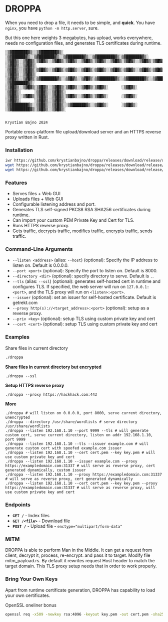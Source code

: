 # DROPPA
When you need to drop a file, it needs to be simple, and **quick**.
You have `nginx`, you have `python -m http.server`, sure.

But this one here weights 3 megabytes, has upload, works everywhere, needs no configuration files, and generates TLS certificates during runtime.

```
░▒▓███████▓▒░░▒▓███████▓▒░ ░▒▓██████▓▒░░▒▓███████▓▒░░▒▓███████▓▒░░▒▓████████▓▒░▒▓███████▓▒░  
░▒▓█▓▒░░▒▓█▓▒░▒▓█▓▒░░▒▓█▓▒░▒▓█▓▒░░▒▓█▓▒░▒▓█▓▒░░▒▓█▓▒░▒▓█▓▒░░▒▓█▓▒░▒▓█▓▒░      ░▒▓█▓▒░░▒▓█▓▒░ 
░▒▓█▓▒░░▒▓█▓▒░▒▓█▓▒░░▒▓█▓▒░▒▓█▓▒░░▒▓█▓▒░▒▓█▓▒░░▒▓█▓▒░▒▓█▓▒░░▒▓█▓▒░▒▓█▓▒░      ░▒▓█▓▒░░▒▓█▓▒░ 
░▒▓█▓▒░░▒▓█▓▒░▒▓███████▓▒░░▒▓█▓▒░░▒▓█▓▒░▒▓███████▓▒░░▒▓███████▓▒░░▒▓██████▓▒░ ░▒▓███████▓▒░  
░▒▓█▓▒░░▒▓█▓▒░▒▓█▓▒░░▒▓█▓▒░▒▓█▓▒░░▒▓█▓▒░▒▓█▓▒░      ░▒▓█▓▒░      ░▒▓█▓▒░      ░▒▓█▓▒░░▒▓█▓▒░ 
░▒▓█▓▒░░▒▓█▓▒░▒▓█▓▒░░▒▓█▓▒░▒▓█▓▒░░▒▓█▓▒░▒▓█▓▒░      ░▒▓█▓▒░      ░▒▓█▓▒░      ░▒▓█▓▒░░▒▓█▓▒░ 
░▒▓███████▓▒░░▒▓█▓▒░░▒▓█▓▒░░▒▓██████▓▒░░▒▓█▓▒░      ░▒▓█▓▒░      ░▒▓████████▓▒░▒▓█▓▒░░▒▓█▓▒░ 
                                                                                             
                                                                        Krystian Bajno 2024
```

Portable cross-platform file upload/download server and an HTTPS reverse proxy written in Rust.

### Installation
```bash
iwr https://github.com/krystianbajno/droppa/releases/download/release/droppa-x86_64-windows.exe -outfile droppa.exe
wget https://github.com/krystianbajno/droppa/releases/download/release/droppa-x86_64-linux
wget https://github.com/krystianbajno/droppa/releases/download/release/droppa-aarch64-apple-darwin
```

### Features
- Serves files + Web GUI
- Uploads files + Web GUI
- Configurable listening address and port.
- Generates TLS self-signed PKCS8 RSA SHA256 certificates during runtime.
- Can import your custom PEM Private Key and Cert for TLS.
- Runs HTTPS reverse proxy.
- Gets traffic, decrypts traffic, modifies traffic, encrypts traffic, sends traffic.

### Command-Line Arguments

- `--listen <address>` (alias: `--host`) (optional): Specify the IP address to listen on. Default is 0.0.0.0.
- `--port <port>` (optional): Specify the port to listen on. Default is 8000.
- `--directory <dir>` (optional): specify directory to serve. Default is `.`.
- `--tls` (alias: `--ssl`) (optional): generates self-hosted cert in runtime and configures TLS. If specified, the web server will run on `127.0.0.1:<port>`, and the TLS proxy will run on `<listen>:<port>`.
- `--issuer` (optional): set an issuer for self-hosted certificate. Default is getrekt.com
- `--proxy http(s)://<target_address>:<port>` (optional): setup as a reverse proxy.
- `--priv <key>` (optional): setup TLS using custom private key and cert
- `--cert <cert>` (optional): setup TLS using custom private key and cert

### Examples

Share files in current directory
```bash
./droppa
```

**Share files in current directory but encrypted**
```
./droppa --ssl
```

**Setup HTTPS reverse proxy**
```
./droppa --proxy https://hackhack.com:443
```

**More**
```
./droppa # will listen on 0.0.0.0, port 8000, serve current directory, unencrypted
./droppa --directory /usr/share/wordlists # serve directory /usr/share/wordlists
./droppa --listen 192.168.1.10 --port 9999 --tls # will generate custom cert, serve current directory, listen on addr 192.168.1.10, port 9999
./droppa --listen 192.168.1.10 --tls --issuer example.com # will generate custom cert with spoofed example.com issuer
./droppa --listen 192.168.1.10 --cert cert.pem --key key.pem # will use custom private key and cert
./droppa --listen 192.168.1.10 --issuer example.com --proxy https://exampledomain.com:31337 # will serve as reverse proxy, cert generated dynamically, custom issuer
./droppa --listen 192.168.1.10 --proxy https://exampledomain.com:31337 # will serve as reverse proxy, cert generated dynamically
./droppa --listen 192.168.1.10 --cert cert.pem --key key.pem --proxy https://exampledomain.com:31337 # will serve as reverse proxy, will use custom private key and cert
```

### Endpoints

- **`GET /`** - Index files
- **`GET /<file>`** - Download file
- **`POST /`** - Upload file - `enctype="multipart/form-data"`

### MITM
DROPPA is able to perform Man in the Middle. It can get a request from client, decrypt it, process, re-encrypt. and pass it to target.
Modify file mitm_payload.rs. By default it rewrites request Host header to match the target domain. This TLS proxy setup needs that in order to work properly.

### Bring Your Own Keys
Apart from runtime certificate generation, DROPPA has capability to load your own certificates.

OpenSSL oneliner bonus
```bash
openssl req -x509 -newkey rsa:4096 -keyout key.pem -out cert.pem -sha256 -days 3650 -nodes -subj "/C=XX/ST=StateName/L=CityName/O=CompanyName/OU=CompanySectionName/CN=CommonNameOrHostname" -nodes
```
